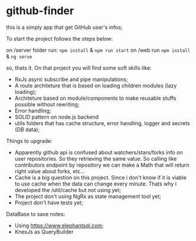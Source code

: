# github-finder
this is a simply app that get GitHub user's infos;

To start the project follows the steps below:

on /server folder run: ```npm install``` & ```npm run start```
on /web run ```npm install``` & ```ng serve```

so, thats it. On that project you will find some soft skills like:

- RxJs async subscribe and pipe manipulations;
- A route architeture that is based on loading children modules (lazy loading);
- Architeture based on module/components to make reusable stuffs possible without rewriting;
- Error handling;
- SOLID pattern on node.js backend
- utils folders that has cache structure, error handling, logger and secrets (DB data);

Things to upgrade:

- Apparently github api is confused about watchers/stars/forks info on user repositories. 
  So they retrieving the same value. So calling like contributors endpoint by repository we can make a
  Math that will return right value about forks, etc...
- Cache is a big question on this project. 
  Since i don't know if it is viable to use cache when the data can change every minute.
  Thats why i developed the /util/cache but not using yet;
- The project don't using NgRx as state management tool yet;
- Project don't have tests yet;

DataBase to save notes:

- Using https://www.elephantsql.com;
- KnexJs as QueryBuilder
